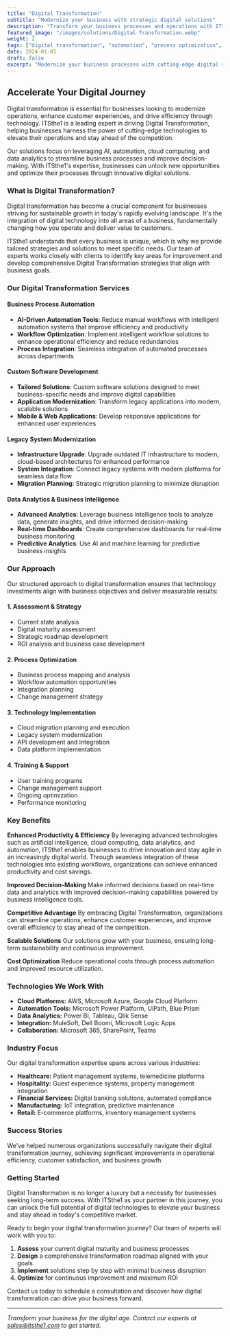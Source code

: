 ```yaml
---
title: "Digital Transformation"
subtitle: "Modernize your business with strategic digital solutions"
description: "Transform your business processes and operations with ITSthe1's comprehensive digital transformation services."
featured_image: "/images/solutions/Digital Transformation.webp"
weight: 2
tags: ["digital transformation", "automation", "process optimization", "technology consulting"]
date: 2024-01-01
draft: false
excerpt: "Modernize your business processes with cutting-edge digital solutions and strategic consulting to drive innovation and growth."
---
```


## Accelerate Your Digital Journey

Digital transformation is essential for businesses looking to modernize operations, enhance customer experiences, and drive efficiency through technology. ITSthe1 is a leading expert in driving Digital Transformation, helping businesses harness the power of cutting-edge technologies to elevate their operations and stay ahead of the competition.

Our solutions focus on leveraging AI, automation, cloud computing, and data analytics to streamline business processes and improve decision-making. With ITSthe1's expertise, businesses can unlock new opportunities and optimize their processes through innovative digital solutions.

### What is Digital Transformation?

Digital transformation has become a crucial component for businesses striving for sustainable growth in today's rapidly evolving landscape. It's the integration of digital technology into all areas of a business, fundamentally changing how you operate and deliver value to customers. 

ITSthe1 understands that every business is unique, which is why we provide tailored strategies and solutions to meet specific needs. Our team of experts works closely with clients to identify key areas for improvement and develop comprehensive Digital Transformation strategies that align with business goals.

### Our Digital Transformation Services

#### Business Process Automation
- **AI-Driven Automation Tools**: Reduce manual workflows with intelligent automation systems that improve efficiency and productivity
- **Workflow Optimization**: Implement intelligent workflow solutions to enhance operational efficiency and reduce redundancies
- **Process Integration**: Seamless integration of automated processes across departments

#### Custom Software Development
- **Tailored Solutions**: Custom software solutions designed to meet business-specific needs and improve digital capabilities
- **Application Modernization**: Transform legacy applications into modern, scalable solutions
- **Mobile & Web Applications**: Develop responsive applications for enhanced user experiences

#### Legacy System Modernization
- **Infrastructure Upgrade**: Upgrade outdated IT infrastructure to modern, cloud-based architectures for enhanced performance
- **System Integration**: Connect legacy systems with modern platforms for seamless data flow
- **Migration Planning**: Strategic migration planning to minimize disruption

#### Data Analytics & Business Intelligence
- **Advanced Analytics**: Leverage business intelligence tools to analyze data, generate insights, and drive informed decision-making
- **Real-time Dashboards**: Create comprehensive dashboards for real-time business monitoring
- **Predictive Analytics**: Use AI and machine learning for predictive business insights

### Our Approach

Our structured approach to digital transformation ensures that technology investments align with business objectives and deliver measurable results:

#### 1. Assessment & Strategy
- Current state analysis
- Digital maturity assessment
- Strategic roadmap development
- ROI analysis and business case development

#### 2. Process Optimization
- Business process mapping and analysis
- Workflow automation opportunities
- Integration planning
- Change management strategy

#### 3. Technology Implementation
- Cloud migration planning and execution
- Legacy system modernization
- API development and integration
- Data platform implementation

#### 4. Training & Support
- User training programs
- Change management support
- Ongoing optimization
- Performance monitoring

### Key Benefits

**Enhanced Productivity & Efficiency**
By leveraging advanced technologies such as artificial intelligence, cloud computing, data analytics, and automation, ITSthe1 enables businesses to drive innovation and stay agile in an increasingly digital world. Through seamless integration of these technologies into existing workflows, organizations can achieve enhanced productivity and cost savings.

**Improved Decision-Making**
Make informed decisions based on real-time data and analytics with improved decision-making capabilities powered by business intelligence tools.

**Competitive Advantage**
By embracing Digital Transformation, organizations can streamline operations, enhance customer experiences, and improve overall efficiency to stay ahead of the competition.

**Scalable Solutions**
Our solutions grow with your business, ensuring long-term sustainability and continuous improvement.

**Cost Optimization**
Reduce operational costs through process automation and improved resource utilization.

### Technologies We Work With

- **Cloud Platforms:** AWS, Microsoft Azure, Google Cloud Platform
- **Automation Tools:** Microsoft Power Platform, UiPath, Blue Prism
- **Data Analytics:** Power BI, Tableau, Qlik Sense
- **Integration:** MuleSoft, Dell Boomi, Microsoft Logic Apps
- **Collaboration:** Microsoft 365, SharePoint, Teams

### Industry Focus

Our digital transformation expertise spans across various industries:

- **Healthcare:** Patient management systems, telemedicine platforms
- **Hospitality:** Guest experience systems, property management integration
- **Financial Services:** Digital banking solutions, automated compliance
- **Manufacturing:** IoT integration, predictive maintenance
- **Retail:** E-commerce platforms, inventory management systems

### Success Stories

We've helped numerous organizations successfully navigate their digital transformation journey, achieving significant improvements in operational efficiency, customer satisfaction, and business growth.

### Getting Started

Digital Transformation is no longer a luxury but a necessity for businesses seeking long-term success. With ITSthe1 as your partner in this journey, you can unlock the full potential of digital technologies to elevate your business and stay ahead in today's competitive market.

Ready to begin your digital transformation journey? Our team of experts will work with you to:

1. **Assess** your current digital maturity and business processes
2. **Design** a comprehensive transformation roadmap aligned with your goals
3. **Implement** solutions step by step with minimal business disruption
4. **Optimize** for continuous improvement and maximum ROI

Contact us today to schedule a consultation and discover how digital transformation can drive your business forward.

---

*Transform your business for the digital age. Contact our experts at [sales@itsthe1.com](mailto:sales@itsthe1.com) to get started.*

